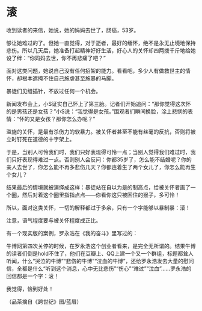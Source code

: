 # 滚

收到读者的来信，她说，她的妈妈去世了，肠癌，53岁。

够让她难过的了。但她一直觉得，对于逝者，最好的缅怀，绝不是永无止境地保持悲伤。所以几天后，她准备打起精神好好生活，好心人的关怀却四两拨千斤地给她设了绊：“你妈妈去世，你不再悲痛了吧？”

面对这类问题，她说自己没有任何招架的能力。看看吧，多少人有做救世主的情怀，却根本遮掩不住自己施虐甚至施暴的马脚。

暴徒们见缝插针，不放过任何一个机会。

新闻发布会上，小S证实自己怀上了第三胎。记者们开始追问：“那你觉得这次怀的是男孩还是女孩？”小S说：“我觉得是女孩。”围观者们瞬间换脸，涂上悲悯的表情：“怀的又是女孩？那你怎么办呢？”

滥施的关怀，是最有杀伤力的软暴力。被关怀者甚至不能有丝毫的反抗，否则将被立时钉死在道德的十字架上。

于是，当别人可怜我们时，我们只好表现得可怜一点；当别人觉得我们难过时，我们只好表现得难过一点。否则别人会反问：你都35岁了，怎么能不结婚呢？你的亲人去世了，你怎么能不再多悲伤几天？你都连着生了两个女儿了，你怎么能再生个女儿？

结果最后的情境就被演绎成这样：暴徒站在自以为是的制高点，给被关怀者画了一个圈，然后对着这个圈里指指点点——你看你这只被困住的猴子，多可怜！

所以，面对这类关怀，一切的解释都过于多余，只有一个字能够以暴制暴：滚！

注意，语气程度要与被关怀程度成正比。

有一个现实版的案例，罗永浩在《我的奋斗》里写过的：

牛博网第四次关停的时候，在罗永浩这个创业者看来，是完全无所谓的。结果牛博的读者们倒是hold不住了，他们在豆瓣上、QQ上建一个又一个群组，标题都耸人听闻，什么“哭泣的牛博”“悲伤的牛博”“泣血的牛博”，还给罗永浩发去大量的慰问信，全都是什么“听到这个消息，心中无比悲伤”“伤心”“难过”“泣血”……罗永浩的回信都是一个字：滚！

我觉得，恰到好处！

（品茶摘自《跨世纪》图/蓝眉）